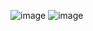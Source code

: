 ![image](https://user-images.githubusercontent.com/64565005/171322668-a1d1f3be-cd42-4cae-a74f-c5052640e372.png)
![image](https://user-images.githubusercontent.com/64565005/171322693-7b30dca2-3a49-4ad4-b93a-33cfa33a081e.png)
